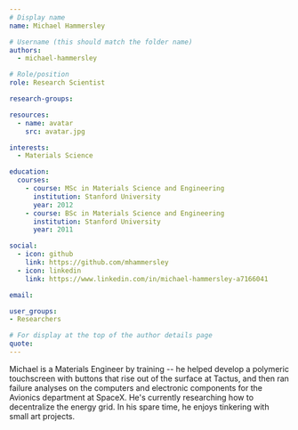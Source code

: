 ```yaml
---
# Display name
name: Michael Hammersley

# Username (this should match the folder name)
authors:
  - michael-hammersley

# Role/position
role: Research Scientist

research-groups:

resources:
  - name: avatar
    src: avatar.jpg

interests:
  - Materials Science

education:
  courses:
    - course: MSc in Materials Science and Engineering
      institution: Stanford University
      year: 2012
    - course: BSc in Materials Science and Engineering
      institution: Stanford University
      year: 2011

social:
  - icon: github
    link: https://github.com/mhammersley
  - icon: linkedin
    link: https://www.linkedin.com/in/michael-hammersley-a7166041

email:

user_groups:
- Researchers

# For display at the top of the author details page
quote:
---
```


Michael is a Materials Engineer by training -- he helped develop a polymeric touchscreen with buttons that rise out of the surface at Tactus, and then ran failure analyses on the computers and electronic components for the Avionics department at SpaceX. He's currently researching how to decentralize the energy grid. In his spare time, he enjoys tinkering with small art  projects.
